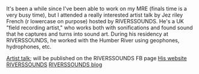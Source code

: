 It's been a while since I've been able to work on my MRE (finals time is a very busy time), but I attended a really interested artist talk by Jez riley French (r lowercase on purpose) hosted by RIVERSSOUNDS. He's a UK "field recording artist," who works both with sonifications and found sound that he captures and turns into sound art. During his residency at RIVERSSOUNDS, he worked with the Humber River using geophones, hydrophones, etc. 

[Artist talk](https://fb.watch/4_LSFsGw3o/); will be published on the RIVERSSOUNDS FB page
[His website](https://jezrileyfrench.co.uk/jrf-audio-supplies.php)
[RIVERSSOUNDS](https://on-the-move.org/news/article/21137/riversssounds-online-residency-programme-for/)
[RIVERSSOUNDS blog](http://www.lesateliersclaus.com/blog/riverssounds)
